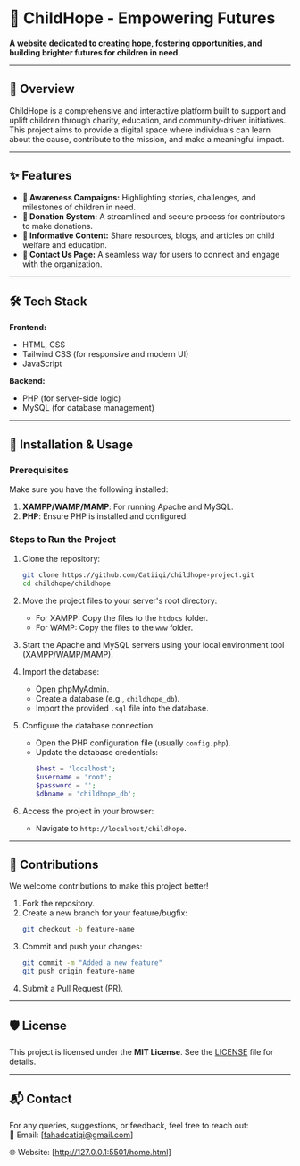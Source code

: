 
# 🌟 ChildHope - Empowering Futures 
**A website dedicated to creating hope, fostering opportunities, and building brighter futures for children in need.**

---

## 📖 Overview  
ChildHope is a comprehensive and interactive platform built to support and uplift children through charity, education, and community-driven initiatives. This project aims to provide a digital space where individuals can learn about the cause, contribute to the mission, and make a meaningful impact.

---

## ✨ Features  
- **📢 Awareness Campaigns:** Highlighting stories, challenges, and milestones of children in need.  
- **🎁 Donation System:** A streamlined and secure process for contributors to make donations.  
- **📄 Informative Content:** Share resources, blogs, and articles on child welfare and education.  
- **📧 Contact Us Page:** A seamless way for users to connect and engage with the organization.  

---

## 🛠️ Tech Stack  
**Frontend:**  
- HTML, CSS  
- Tailwind CSS (for responsive and modern UI)  
- JavaScript  

**Backend:**  
- PHP (for server-side logic)  
- MySQL (for database management)  

---

## 🚀 Installation & Usage  
### Prerequisites  
Make sure you have the following installed:  
1. **XAMPP/WAMP/MAMP**: For running Apache and MySQL.  
2. **PHP**: Ensure PHP is installed and configured.  

### Steps to Run the Project  
1. Clone the repository:  
   ```bash
   git clone https://github.com/Catiiqi/childhope-project.git
   cd childhope/childhope
   ```  

2. Move the project files to your server's root directory:  
   - For XAMPP: Copy the files to the `htdocs` folder.  
   - For WAMP: Copy the files to the `www` folder.  

3. Start the Apache and MySQL servers using your local environment tool (XAMPP/WAMP/MAMP).  

4. Import the database:  
   - Open phpMyAdmin.  
   - Create a database (e.g., `childhope_db`).  
   - Import the provided `.sql` file into the database.  

5. Configure the database connection:  
   - Open the PHP configuration file (usually `config.php`).  
   - Update the database credentials:  
     ```php
     $host = 'localhost';
     $username = 'root';
     $password = '';
     $dbname = 'childhope_db';
     ```

6. Access the project in your browser:  
   - Navigate to `http://localhost/childhope`.  

---

## 🤝 Contributions  
We welcome contributions to make this project better!  
1. Fork the repository.  
2. Create a new branch for your feature/bugfix:  
   ```bash
   git checkout -b feature-name
   ```  
3. Commit and push your changes:  
   ```bash
   git commit -m "Added a new feature"
   git push origin feature-name
   ```  
4. Submit a Pull Request (PR).  

---

## 🛡️ License  
This project is licensed under the **MIT License**. See the [LICENSE](../LICENSE) file for details.

---

## 📬 Contact  
For any queries, suggestions, or feedback, feel free to reach out:  
📧 Email: [fahadcatiqi@gmail.com]

🌐 Website: [http://127.0.0.1:5501/home.html]
